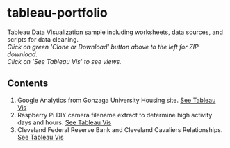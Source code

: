 # tableau-portfolio
Tableau Data Visualization sample including worksheets, data sources, and scripts for data cleaning. <br />
*Click on green 'Clone or Download' button above to the left for ZIP download. <br />
Click on 'See Tableau Vis' to see views.*
## Contents 
1) Google Analytics from Gonzaga University Housing site.  [See Tableau Vis](https://public.tableau.com/shared/Y75KNCK6X?:display_count=yes)
2) Raspberry Pi DIY camera filename extract to determine high activity days and hours.  [See Tableau Vis](https://public.tableau.com/views/diy-security-cam-data/DayswHighCameraActivity?:embed=y&:display_count=yes)
3) Cleveland Federal Reserve Bank and Cleveland Cavaliers Relationships.  [See Tableau Vis](https://public.tableau.com/views/SRI_FedCleveland_Data/Dashboard1?:embed=y&:display_count=yes)
